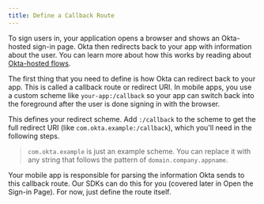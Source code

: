 ```yaml
---
title: Define a Callback Route
---
```


To sign users in, your application opens a browser and shows an Okta-hosted sign-in page. Okta then redirects back to your app with information about the user. 
You can learn more about how this works by reading about [Okta-hosted flows](/docs/concepts/okta-hosted-flows/).

The first thing that you need to define is how Okta can redirect back to your app. This is called a callback route or redirect URI. In mobile apps, you use a custom scheme like `your-app:/callback` so your app can switch back into the foreground after the user is done signing in with the browser.

<StackSelector snippet="definescheme"/>

This defines your redirect scheme. Add `:/callback` to the scheme to get the full redirect URI (like `com.okta.example:/callback`), which you'll need in the following steps.

> `com.okta.example` is just an example scheme. You can replace it with any string that follows the pattern of `domain.company.appname`.

Your mobile app is responsible for parsing the information Okta sends to this callback route. Our SDKs can do this for you (covered later in <GuideLink link="../sign-in-page/">Open the Sign-in Page</GuideLink>). For now, just define the route itself.

<NextSectionLink/>
